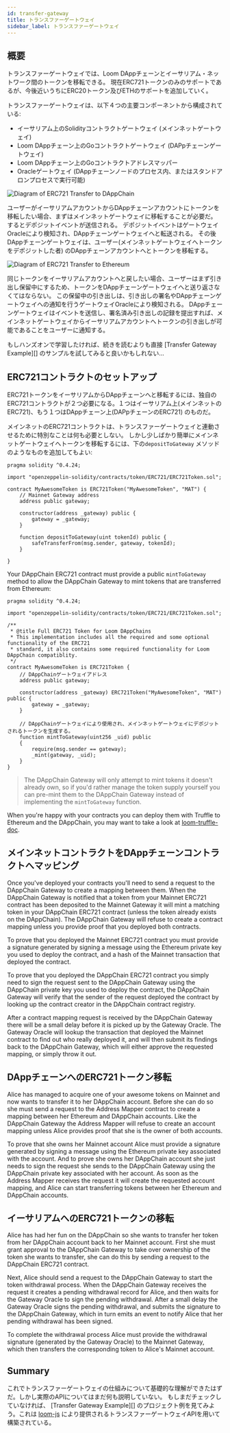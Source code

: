 ```yaml
---
id: transfer-gateway
title: トランスファーゲートウェイ
sidebar_label: トランスファーゲートウェイ
---
```

## 概要

トランスファーゲートウェイでは、Loom DAppチェーンとイーサリアム・ネットワーク間のトークンを移転できる。 現在ERC721トークンのみのサポートであるが、今後近いうちにERC20トークン及びETHのサポートを追加していく。

トランスファーゲートウェイは、以下４つの主要コンポーネントから構成されている:

- イーサリアム上のSolidityコントラクトゲートウェイ (メインネットゲートウェイ)
- Loom DAppチェーン上のGoコントラクトゲートウェイ (DAPpチェーンゲートウェイ)
- Loom DAppチェーン上のGoコントラクトアドレスマッパー
- Oracleゲートウェイ (DAppチェーンノードのプロセス内、またはスタンドアロンプロセスで実行可能)

![Diagram of ERC721 Transfer to DAppChain](/developers/img/transfer-gateway-erc721-to-dappchain.png)

ユーザーがイーサリアムアカウントからDAppチェーンアカウントにトークンを移転したい場合、まずはメインネットゲートウェイに移転することが必要だ。 するとデポジットイベントが送信される。 デポジットイベントはゲートウェイOracleにより検知され、DAppチェーンゲートウェイへと転送される。 その後DAppチェーンゲートウェイは、ユーザー(メインネットゲートウェイへトークンをデポジットした者) のDAppチェーンアカウントへとトークンを移転する。

![Diagram of ERC721 Transfer to Ethereum](/developers/img/transfer-gateway-erc721-to-ethereum.png)

同じトークンをイーサリアムアカウントへと戻したい場合、ユーザーはまず引き出し保留中にするため、トークンをDAppチェーンゲートウェイへと送り返さなくてはならない。 この保留中の引き出しは、引き出しの署名やDAppチェーンゲートウェイへの通知を行うゲートウェイOracleにより検知される。 DAppチェーンゲートウェイはイベントを送信し、署名済み引き出しの記録を提出すれば、メインネットゲートウェイからイーサリアムアカウントへトークンの引き出しが可能であることをユーザーに通知する。

もしハンズオンで学習したければ、続きを読むよりも直接 \[Transfer Gateway Example\]\[\] のサンプルを試してみると良いかもしれない...

## ERC721コントラクトのセットアップ

ERC721トークンをイーサリアムからDAppチェーンへと移転するには、独自のERC721コントラクトが２つ必要になる。１つはイーサリアム上(メインネットのERC721)、もう１つはDAppチェーン上(DAPpチェーンのERC721) のものだ。

メインネットのERC721コントラクトは、トランスファーゲートウェイと連動させるために特別なことは何も必要としない。 しかし少しばかり簡単にメインネットゲートウェイへトークンを移転するには、下の`depositToGateway` メソッドのようなものを追加してもよい:

```solidity
pragma solidity ^0.4.24;

import "openzeppelin-solidity/contracts/token/ERC721/ERC721Token.sol";

contract MyAwesomeToken is ERC721Token("MyAwesomeToken", "MAT") {
    // Mainnet Gateway address
    address public gateway;

    constructor(address _gateway) public {
        gateway = _gateway;
    }

    function depositToGateway(uint tokenId) public {
        safeTransferFrom(msg.sender, gateway, tokenId);
    }

}
```

Your DAppChain ERC721 contract must provide a public `mintToGateway` method to allow the DAppChain Gateway to mint tokens that are transferred from Ethereum:

```solidity
pragma solidity ^0.4.24;

import "openzeppelin-solidity/contracts/token/ERC721/ERC721Token.sol";

/**
 * @title Full ERC721 Token for Loom DAppChains
 * This implementation includes all the required and some optional functionality of the ERC721
 * standard, it also contains some required functionality for Loom DAppChain compatiblity.
 */
contract MyAwesomeToken is ERC721Token {
    // DAppChainゲートウェイアドレス
    address public gateway;

    constructor(address _gateway) ERC721Token("MyAwesomeToken", "MAT") public {
        gateway = _gateway;
    }

    // DAppChainゲートウェイにより使用され、メインネットゲートウェイにデポジットされるトークンを生成する。
    function mintToGateway(uint256 _uid) public
    {
        require(msg.sender == gateway);
        _mint(gateway, _uid);
    }
}
```

> The DAppChain Gateway will only attempt to mint tokens it doesn't already own, so if you'd rather manage the token supply yourself you can pre-mint them to the DAppChain Gateway instead of implementing the `mintToGateway` function.

When you're happy with your contracts you can deploy them with Truffle to Ethereum and the DAppChain, you may want to take a look at [loom-truffle-doc](web3js-loom-provider-truffle.html).

## メインネットコントラクトをDAppチェーンコントラクトへマッピング

Once you've deployed your contracts you'll need to send a request to the DAppChain Gateway to create a mapping between them. When the DAppChain Gateway is notified that a token from your Mainnet ERC721 contract has been deposited to the Mainnet Gateway it will mint a matching token in your DAppChain ERC721 contract (unless the token already exists on the DAppChain). The DAppChain Gateway will refuse to create a contract mapping unless you provide proof that you deployed both contracts.

To prove that you deployed the Mainnet ERC721 contract you must provide a signature generated by signing a message using the Ethereum private key you used to deploy the contract, and a hash of the Mainnet transaction that deployed the contract.

To prove that you deployed the DAppChain ERC721 contract you simply need to sign the request sent to the DAppChain Gateway using the DAppChain private key you used to deploy the contract, the DAppChain Gateway will verify that the sender of the request deployed the contract by looking up the contract creator in the DAppChain contract registry.

After a contract mapping request is received by the DAppChain Gateway there will be a small delay before it is picked up by the Gateway Oracle. The Gateway Oracle will lookup the transaction that deployed the Mainnet contract to find out who really deployed it, and will then submit its findings back to the DAppChain Gateway, which will either approve the requested mapping, or simply throw it out.

## DAppチェーンへのERC721トークン移転

Alice has managed to acquire one of your awesome tokens on Mainnet and now wants to transfer it to her DAppChain account. Before she can do so she must send a request to the Address Mapper contract to create a mapping between her Ethereum and DAppChain accounts. Like the DAppChain Gateway the Address Mapper will refuse to create an account mapping unless Alice provides proof that she is the owner of both accounts.

To prove that she owns her Mainnet account Alice must provide a signature generated by signing a message using the Ethereum private key associated with the account. And to prove she owns her DAppChain account she just needs to sign the request she sends to the DAppChain Gateway using the DAppChain private key associated with her account. As soon as the Address Mapper receives the request it will create the requested account mapping, and Alice can start transferring tokens between her Ethereum and DAppChain accounts.

## イーサリアムへのERC721トークンの移転

Alice has had her fun on the DAppChain so she wants to transfer her token from her DAppChain account back to her Mainnet account. First she must grant approval to the DAppChain Gateway to take over ownership of the token she wants to transfer, she can do this by sending a request to the DAppChain ERC721 contract.

Next, Alice should send a request to the DAppChain Gateway to start the token withdrawal process. When the DAppChain Gateway receives the request it creates a pending withdrawal record for Alice, and then waits for the Gateway Oracle to sign the pending withdrawal. After a small delay the Gateway Oracle signs the pending withdrawal, and submits the signature to the DAppChain Gateway, which in turn emits an event to notify Alice that her pending withdrawal has been signed.

To complete the withdrawal process Alice must provide the withdrawal signature (generated by the Gateway Oracle) to the Mainnet Gateway, which then transfers the corresponding token to Alice's Mainnet account.

## Summary

これでトランスファーゲートウェイの仕組みについて基礎的な理解ができたはずだ。しかし実際のAPIについてはまだ何も説明していない。 もしまだチェックしていなければ、 \[Transfer Gateway Example\]\[\] のプロジェクト例を見てみよう。これは [loom-js](https://github.com/loomnetwork/loom-js) により提供されるトランスファーゲートウェイAPIを用いて構築されている。